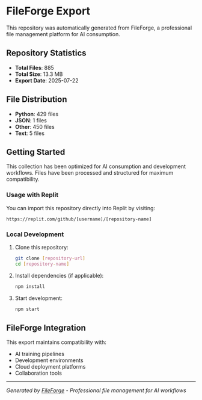 # FileForge Export

This repository was automatically generated from FileForge, a professional file management platform for AI consumption.

## Repository Statistics

- **Total Files**: 885
- **Total Size**: 13.3 MB
- **Export Date**: 2025-07-22

## File Distribution

- **Python**: 429 files
- **JSON**: 1 files
- **Other**: 450 files
- **Text**: 5 files

## Getting Started

This collection has been optimized for AI consumption and development workflows. Files have been processed and structured for maximum compatibility.

### Usage with Replit

You can import this repository directly into Replit by visiting:
```
https://replit.com/github/[username]/[repository-name]
```

### Local Development

1. Clone this repository:
   ```bash
   git clone [repository-url]
   cd [repository-name]
   ```

2. Install dependencies (if applicable):
   ```bash
   npm install
   ```

3. Start development:
   ```bash
   npm start
   ```

## FileForge Integration

This export maintains compatibility with:
- AI training pipelines
- Development environments
- Cloud deployment platforms
- Collaboration tools

---

*Generated by [FileForge](https://fileforge.dev) - Professional file management for AI workflows*
